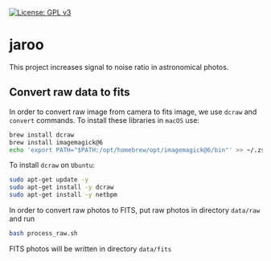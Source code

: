 [![License: GPL v3](https://img.shields.io/badge/License-GPLv3-blue.svg)](https://www.gnu.org/licenses/gpl-3.0)

# jaroo

This project increases signal to noise ratio in astronomical photos.

## Convert raw data to fits

In order to convert raw image from camera to fits
image, we use `dcraw` and `convert` commands.
To install these libraries in `macOS` use:

```bash
brew install dcraw
brew install imagemagick@6
echo 'export PATH="$PATH:/opt/homebrew/opt/imagemagick@6/bin"' >> ~/.zshrc
```

To install `dcraw` on `Ubuntu`:

```bash
sudo apt-get update -y
sudo apt-get install -y dcraw
sudo apt-get install -y netbpm
```

In order to convert raw photos to FITS,
put raw photos in directory `data/raw` and run

```bash
bash process_raw.sh
```

FITS photos will be written in directory `data/fits`
